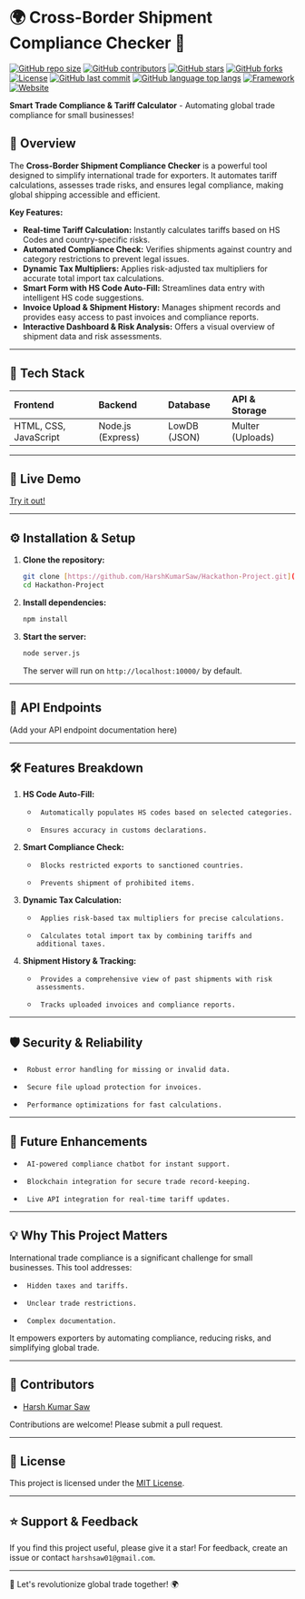 # 🌍 Cross-Border Shipment Compliance Checker 🚀

[![GitHub repo size](https://img.shields.io/github/repo-size/HarshKumarSaw/Hackathon-Project)](https://github.com/HarshKumarSaw/Hackathon-Project)
[![GitHub contributors](https://img.shields.io/github/contributors/HarshKumarSaw/Hackathon-Project)](https://github.com/HarshKumarSaw/Hackathon-Project/graphs/contributors)
[![GitHub stars](https://img.shields.io/github/stars/HarshKumarSaw/Hackathon-Project?style=social)](https://github.com/HarshKumarSaw/Hackathon-Project/stargazers)
[![GitHub forks](https://img.shields.io/github/forks/HarshKumarSaw/Hackathon-Project?style=social)](https://github.com/HarshKumarSaw/Hackathon-Project/network/members)
[![License](https://img.shields.io/github/license/HarshKumarSaw/Hackathon-Project)](LICENSE)
[![GitHub last commit](https://img.shields.io/github/last-commit/HarshKumarSaw/Hackathon-Project)](https://github.com/HarshKumarSaw/Hackathon-Project/commits/main)
 [![GitHub language top langs](https://img.shields.io/github/languages/top/HarshKumarSaw/Hackathon-Project)](https://github.com/HarshKumarSaw/Hackathon-Project)
 [![Framework](https://img.shields.io/badge/framework-Express.js-brightgreen)](https://expressjs.com/)
 [![Website](https://img.shields.io/website?down_color=red&down_message=offline&up_color=green&up_message=online&url=https%3A%2F%2Fharshkumarsaw.github.io%2FHackathon-Project%2Findex.html)](https://harshkumarsaw.github.io/Hackathon-Project/index.html)

**Smart Trade Compliance & Tariff Calculator** - Automating global trade compliance for small businesses!

## 🌟 Overview

The **Cross-Border Shipment Compliance Checker** is a powerful tool designed to simplify international trade for exporters. It automates tariff calculations, assesses trade risks, and ensures legal compliance, making global shipping accessible and efficient.

**Key Features:**

-   **Real-time Tariff Calculation:** Instantly calculates tariffs based on HS Codes and country-specific risks.
-   **Automated Compliance Check:** Verifies shipments against country and category restrictions to prevent legal issues.
-   **Dynamic Tax Multipliers:** Applies risk-adjusted tax multipliers for accurate total import tax calculations.
-   **Smart Form with HS Code Auto-Fill:** Streamlines data entry with intelligent HS code suggestions.
-   **Invoice Upload & Shipment History:** Manages shipment records and provides easy access to past invoices and compliance reports.
-   **Interactive Dashboard & Risk Analysis:** Offers a visual overview of shipment data and risk assessments.

---

## 🔧 Tech Stack

| Frontend          | Backend           | Database        | API & Storage    |
| :---------------- | :---------------- | :-------------- | :--------------- |
| HTML, CSS, JavaScript | Node.js (Express) | LowDB (JSON)    | Multer (Uploads) |

---

## 🚀 Live Demo

[Try it out!](https://harshkumarsaw.github.io/Hackathon-Project/index.html)

---

## ⚙ Installation & Setup

1.  **Clone the repository:**

    ```bash
    git clone [https://github.com/HarshKumarSaw/Hackathon-Project.git](https://www.google.com/search?q=https://github.com/HarshKumarSaw/Hackathon-Project.git)
    cd Hackathon-Project
    ```

2.  **Install dependencies:**

    ```bash
    npm install
    ```

3.  **Start the server:**

    ```bash
    node server.js
    ```

    The server will run on `http://localhost:10000/` by default.

---

## 📌 API Endpoints

(Add your API endpoint documentation here)

---

## 🛠 Features Breakdown

1.  **HS Code Auto-Fill:**
    -      Automatically populates HS codes based on selected categories.
    -      Ensures accuracy in customs declarations.

2.  **Smart Compliance Check:**
    -      Blocks restricted exports to sanctioned countries.
    -      Prevents shipment of prohibited items.

3.  **Dynamic Tax Calculation:**
    -      Applies risk-based tax multipliers for precise calculations.
    -      Calculates total import tax by combining tariffs and additional taxes.

4.  **Shipment History & Tracking:**
    -      Provides a comprehensive view of past shipments with risk assessments.
    -      Tracks uploaded invoices and compliance reports.

---

## 🛡 Security & Reliability

-      Robust error handling for missing or invalid data.
-      Secure file upload protection for invoices.
-      Performance optimizations for fast calculations.

---

## 🎯 Future Enhancements

-      AI-powered compliance chatbot for instant support.
-      Blockchain integration for secure trade record-keeping.
-      Live API integration for real-time tariff updates.

---

## 💡 Why This Project Matters

International trade compliance is a significant challenge for small businesses. This tool addresses:

-      Hidden taxes and tariffs.
-      Unclear trade restrictions.
-      Complex documentation.

It empowers exporters by automating compliance, reducing risks, and simplifying global trade.

---

## 📝 Contributors

-   [Harsh Kumar Saw](https://github.com/HarshKumarSaw)

Contributions are welcome! Please submit a pull request.

---

## 📜 License

This project is licensed under the [MIT License](LICENSE).

---

## ⭐ Support & Feedback

If you find this project useful, please give it a star! For feedback, create an issue or contact `harshsaw01@gmail.com`.

---

🚀 Let's revolutionize global trade together! 🌍
